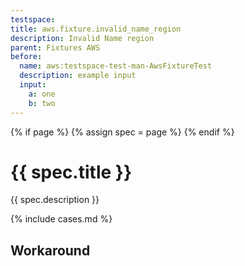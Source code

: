 ```yaml
---
testspace:
title: aws.fixture.invalid_name_region
description: Invalid Name region 
parent: Fixtures AWS
before:
  name: aws:testspace-test-man-AwsFixtureTest
  description: example input
  input: 
    a: one
    b: two
---
```


{% if page %} {% assign spec = page %} {% endif %}

# {{ spec.title }}
{{ spec.description }}

{% include cases.md %}

## Workaround
